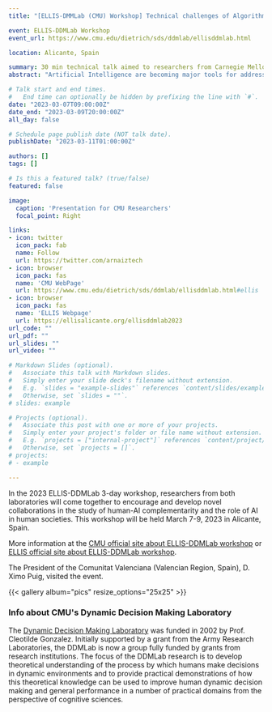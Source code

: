 ```yaml
---
title: "[ELLIS-DMMLab (CMU) Workshop] Technical challenges of Algorithmic Fairness"

event: ELLIS-DDMLab Workshop
event_url: https://www.cmu.edu/dietrich/sds/ddmlab/ellisddmlab.html

location: Alicante, Spain 

summary: 30 min technical talk aimed to researchers from Carnegie Mellon University from DDMLab. I presented the technical challenged from algorithmic challenges in data-centric interpretable approahces, Graph Fairness and long-term effects and feedback loops.
abstract: "Artificial Intelligence are becoming major tools for addressing complex social problems and are also increasingly used to make or support decisions about individuals in many consequential areas of their lives, from justice to healthcare. It is therefore necessary to consider the ethical implications of such decisions, including concepts such as privacy, transparency, accountability, reliability, trustworthiness, autonomy, and fairness. Specifically, we will explain the current landscape of algorithmic fairness in AI, i.e., that algorithms make unbiased decisions without discrimination. I first delved into the mathemathical definitions of fairness, the theory of the current approaches to reach fair decissions. Finally, I explained the 3 main challenges I am addressing in my PhD: data-centric models to understand the impact of fairness constraints in models and data, Graph Fairness and feedback-loops and long-term effects of alforithmic fairness."

# Talk start and end times.
#   End time can optionally be hidden by prefixing the line with `#`.
date: "2023-03-07T09:00:00Z"
date_end: "2023-03-09T20:00:00Z"
all_day: false

# Schedule page publish date (NOT talk date).
publishDate: "2023-03-11T01:00:00Z"

authors: []
tags: []

# Is this a featured talk? (true/false)
featured: false

image:
  caption: 'Presentation for CMU Researchers'
  focal_point: Right

links:
- icon: twitter
  icon_pack: fab
  name: Follow
  url: https://twitter.com/arnaiztech
- icon: browser
  icon_pack: fas
  name: 'CMU WebPage'
  url: https://www.cmu.edu/dietrich/sds/ddmlab/ellisddmlab.html#ellis
- icon: browser
  icon_pack: fas
  name: 'ELLIS Webpage'
  url: https://ellisalicante.org/ellisddmlab2023
url_code: ""
url_pdf: ""
url_slides: ""
url_video: ""

# Markdown Slides (optional).
#   Associate this talk with Markdown slides.
#   Simply enter your slide deck's filename without extension.
#   E.g. `slides = "example-slides"` references `content/slides/example-slides.md`.
#   Otherwise, set `slides = ""`.
# slides: example

# Projects (optional).
#   Associate this post with one or more of your projects.
#   Simply enter your project's folder or file name without extension.
#   E.g. `projects = ["internal-project"]` references `content/project/deep-learning/index.md`.
#   Otherwise, set `projects = []`.
# projects:
# - example

---
```


In the 2023 ELLIS-DDMLab 3-day workshop, researchers from both laboratories will come together to encourage and develop novel collaborations in the study of human-AI complementarity and the role of AI in human societies. This workshop will be held March 7-9, 2023 in Alicante, Spain.

More information at the [CMU official site about ELLIS-DDMLab workshop](https://www.cmu.edu/dietrich/sds/ddmlab/ellisddmlab.html#ellis) or [ELLIS official site about ELLIS-DDMLab workshop](https://ellisalicante.org/ellisddmlab2023).

The President of the Comunitat Valenciana (Valencian Region, Spain), D. Ximo Puig, visited the event. 

{{< gallery album="pics" resize_options="25x25" >}}

### Info about CMU's Dynamic Decision Making Laboratory

The [Dynamic Decision Making Laboratory](https://www.cmu.edu/dietrich/sds/ddmlab/index.html) was funded in 2002 by Prof. Cleotilde Gonzalez. Initially supported by a grant from the Army Research Laboratories, the DDMLab is now a group fully funded by grants from research institutions. The focus of the DDMLab research is to develop theoretical understanding of the process by which humans make decisions in dynamic environments and to provide practical demonstrations of how this theoretical knowledge can be used to improve human dynamic decision making and general performance in a number of practical domains from the perspective of cognitive sciences. 
